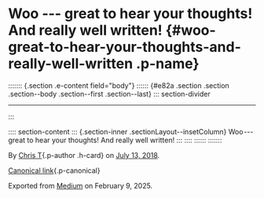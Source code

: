 <div>

# Woo --- great to hear your thoughts! And really well written! {#woo-great-to-hear-your-thoughts-and-really-well-written .p-name}

</div>

::::::: {.section .e-content field="body"}
:::::: {#e82a .section .section .section--body .section--first .section--last}
::: section-divider

------------------------------------------------------------------------
:::

:::: section-content
::: {.section-inner .sectionLayout--insetColumn}
Woo --- great to hear your thoughts! And really well written!
:::
::::
::::::
:::::::

By [Chris T](https://medium.com/@ctdesign){.p-author .h-card} on [July
13, 2018](https://medium.com/p/ec8ddd73c2ab).

[Canonical
link](https://medium.com/@ctdesign/woo-great-to-hear-your-thoughts-ec8ddd73c2ab){.p-canonical}

Exported from [Medium](https://medium.com) on February 9, 2025.
